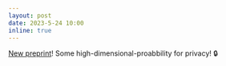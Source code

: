 ```yaml
---
layout: post
date: 2023-5-24 10:00
inline: true
---
```


[New preprint](https://arxiv.org/abs/2305.12100)! Some high-dimensional-proabbility for privacy! :lock:
